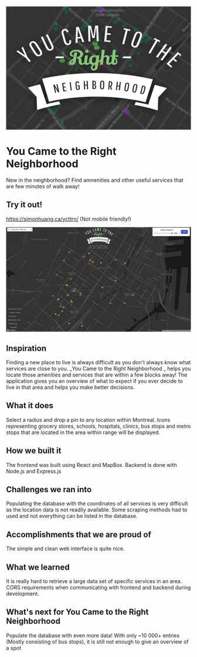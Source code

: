 ![logo](/img/thumb-ycttrn.jpg)

# You Came to the Right Neighborhood
New in the neighborhood? Find amnenities and other useful services that are few minutes of walk away!

## Try it out!
https://simonhuang.ca/ycttrn/
(Not mobile friendly!)

![preview](/img/ycttrn-small.jpg)

## Inspiration
Finding a new place to live is always difficult as you don't always know what services are close to you. _You Came to the Right Neighborhood _ helps you locate those amenities and services that are within a few blocks away! The application gives you an overview of what to expect if you ever decide to live in that area and helps you make better decisions.

## What it does
Select a radius and drop a pin to any location within Montreal. Icons representing grocery stores, schools, hospitals, clinics, bus stops and metro stops that are located in the area within range will be displayed.

## How we built it
The frontend was built using React and MapBox. Backend is done with Node.js and Express.js

## Challenges we ran into
Populating the database with the coordinates of all services is very difficult as the location data is not readily available. Some scraping methods had to used and not everything can be listed in the database.

## Accomplishments that we are proud of
The simple and clean web interface is quite nice.

## What we learned
It is really hard to retrieve a large data set of specific services in an area. CORS requirements when communicating with frontend and backend during development.

## What's next for You Came to the Right Neighborhood
Populate the database with even more data! With only ~10 000+ entries (Mostly consisting of bus stops), it is still not enough to give an overview of a spot
